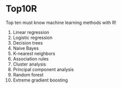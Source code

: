 # Top10R
Top ten must know machine learning methods with R!
1. Linear regression 
2. Logistic regression 
3. Decision trees 
4. Naive Bayes 
5. K-nearest neighbors 
6. Association rules 
7. Cluster analysis 
8. Principal component analysis 
9. Random forest 
10. Extreme gradient boosting

